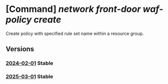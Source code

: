 # [Command] _network front-door waf-policy create_

Create policy with specified rule set name within a resource group.

## Versions

### [2024-02-01](/Resources/mgmt-plane/L3N1YnNjcmlwdGlvbnMve30vcmVzb3VyY2Vncm91cHMve30vcHJvdmlkZXJzL21pY3Jvc29mdC5uZXR3b3JrL2Zyb250ZG9vcndlYmFwcGxpY2F0aW9uZmlyZXdhbGxwb2xpY2llcy97fQ==/2024-02-01.xml) **Stable**

<!-- mgmt-plane /subscriptions/{}/resourcegroups/{}/providers/microsoft.network/frontdoorwebapplicationfirewallpolicies/{} 2024-02-01 -->

### [2025-03-01](/Resources/mgmt-plane/L3N1YnNjcmlwdGlvbnMve30vcmVzb3VyY2Vncm91cHMve30vcHJvdmlkZXJzL21pY3Jvc29mdC5uZXR3b3JrL2Zyb250ZG9vcndlYmFwcGxpY2F0aW9uZmlyZXdhbGxwb2xpY2llcy97fQ==/2025-03-01.xml) **Stable**

<!-- mgmt-plane /subscriptions/{}/resourcegroups/{}/providers/microsoft.network/frontdoorwebapplicationfirewallpolicies/{} 2025-03-01 -->

